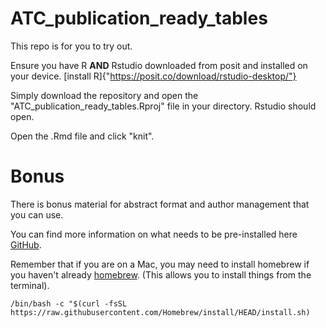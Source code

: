 # ATC_publication_ready_tables

This repo is for you to try out.

Ensure you have R **AND** Rstudio downloaded from posit and installed on your device. [install R]{"https://posit.co/download/rstudio-desktop/"}

Simply download the repository and open the "ATC_publication_ready_tables.Rproj" file in your directory. Rstudio should open. 

Open the .Rmd file and click "knit".

# Bonus

There is bonus material for abstract format and author management that you can use. 

You can find more information on what needs to be pre-installed here [GitHub]("https://labrtorian.com/category/r-markdown/").

Remember that if you are on a Mac, you may need to install homebrew if you haven't already [homebrew](https://brew.sh/). (This allows you to install things from the terminal).

```
/bin/bash -c "$(curl -fsSL https://raw.githubusercontent.com/Homebrew/install/HEAD/install.sh)
```
